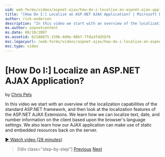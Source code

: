 ```yaml
---
uid: web-forms/videos/aspnet-ajax/how-do-i-localize-an-aspnet-ajax-application
title: "[How Do I:] Localize an ASP.NET AJAX Application? | Microsoft Docs"
author: rick-anderson
description: "In this video we start with an overview of the localization capabilities of the standard ASP.NET framework, and then look at the localization features of the..."
ms.author: aspnetcontent
ms.date: 08/10/2007
ms.assetid: 62188875-159b-4d9e-98b7-7fda3fdd5b76
msc.legacyurl: /web-forms/videos/aspnet-ajax/how-do-i-localize-an-aspnet-ajax-application
msc.type: video
---
```

[How Do I:] Localize an ASP.NET AJAX Application?
====================
by [Chris Pels](https://twitter.com/chrispels)

In this video we start with an overview of the localization capabilities of the standard ASP.NET framework, and then look at the localization features of the ASP.NET AJAX Extensions. We learn how we can localize text, date, and number information on the client based upon the browser's language settings. We also learn how our AJAX application can make use of static and embedded resources back on the server.

[&#9654; Watch video (28 minutes)](https://channel9.msdn.com/Blogs/ASP-NET-Site-Videos/how-do-i-localize-an-aspnet-ajax-application)

> [!div class="step-by-step"]
> [Previous](how-do-i-implement-the-persistent-communications-pattern-with-the-updatepanel.md)
> [Next](how-do-i-implement-the-persistent-communications-pattern-using-web-services.md)
